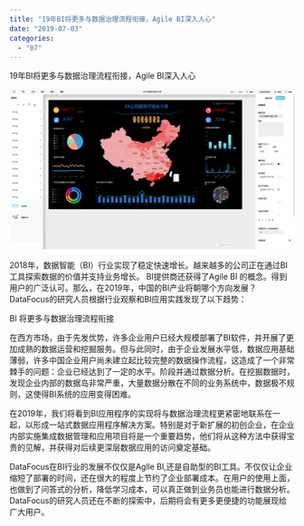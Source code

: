 ```yaml
---
title: "19年BI将更多与数据治理流程衔接，Agile BI深入人心"
date: "2019-07-03"
categories: 
  - "07"
---
```


19年BI将更多与数据治理流程衔接，Agile BI深入人心

![](images/word-image-94.png)

2018年，数据智能（BI）行业实现了稳定快速增长。越来越多的公司正在通过BI工具探索数据的价值并支持业务增长。 BI提供商还获得了Agile BI 的概念。得到用户的广泛认可。那么，在2019年，中国的BI产业将朝哪个方向发展？ DataFocus的研究人员根据行业观察和BI应用实践发现了以下趋势：

BI 将更多与数据治理流程衔接

在西方市场，由于先发优势，许多企业用户已经大规模部署了BI软件，并开展了更加成熟的数据运营和挖掘服务。但与此同时，由于企业发展水平低，数据应用基础薄弱，许多中国企业用户尚未建立起比较完整的数据操作流程，这造成了一个非常棘手的问题：企业已经达到了一定的水平。阶段并通过数据分析。在挖掘数据时，发现企业内部的数据岛非常严重，大量数据分散在不同的业务系统中，数据极不规则，这使得BI系统的应用变得困难。

在2019年，我们将看到BI应用程序的实现将与数据治理流程更紧密地联系在一起，以形成一站式数据应用程序解决方案。特别是对于新扩展的初创企业，在企业内部实施集成数据管理和应用项目将是一个重要趋势，他们将从这种方法中获得宝贵的见解，并获得对后续更深层数据应用的访问奠定基础。

DataFocus在BI行业的发展不仅仅是Aglle BI,还是自助型的BI工具。不仅仅让企业缩短了部署的时间，还在很大的程度上节约了企业部署成本。在用户的使用上面，也做到了问答式的分析，降低学习成本，可以真正做到业务员也能进行数据分析。DataFocus的研究人员还在不断的探索中，后期将会有更多更便捷的功能展现给广大用户。
